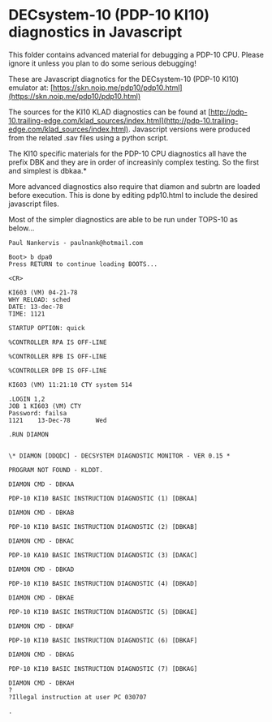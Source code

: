 # DECsystem-10 (PDP-10 KI10) diagnostics in Javascript 


This folder contains advanced material for debugging a PDP-10 CPU. Please ignore it unless you plan to do some serious debugging!

These are Javascript diagnotics for the DECsystem-10 (PDP-10 KI10) emulator at: [https://skn.noip.me/pdp10/pdp10.html](https://skn.noip.me/pdp10/pdp10.html)

The sources for the KI10 KLAD diagnostics can be found at [http://pdp-10.trailing-edge.com/klad_sources/index.html](http://pdp-10.trailing-edge.com/klad_sources/index.html). Javascript versions were produced from the related .sav files using a python script.

The KI10 specific materials for the PDP-10 CPU diagnostics all have the prefix DBK and they are in order of increasinly complex testing. So the first and simplest is dbkaa.*

More advanced diagnostics also require that diamon and subrtn are loaded before execution. This is done by editing pdp10.html to include the desired javascript files.

Most of the simpler diagnostics are able to be run under TOPS-10 as below...


```
Paul Nankervis - paulnank@hotmail.com

Boot> b dpa0
Press RETURN to continue loading BOOTS...

<CR>

KI603 (VM) 04-21-78
WHY RELOAD: sched
DATE: 13-dec-78
TIME: 1121

STARTUP OPTION: quick

%CONTROLLER RPA IS OFF-LINE

%CONTROLLER RPB IS OFF-LINE

%CONTROLLER DPB IS OFF-LINE

KI603 (VM) 11:21:10 CTY system 514

.LOGIN 1,2
JOB 1 KI603 (VM) CTY
Password: failsa
1121    13-Dec-78       Wed

.RUN DIAMON


\* DIAMON [DDQDC] - DECSYSTEM DIAGNOSTIC MONITOR - VER 0.15 *

PROGRAM NOT FOUND - KLDDT. 

DIAMON CMD - DBKAA

PDP-10 KI10 BASIC INSTRUCTION DIAGNOSTIC (1) [DBKAA]

DIAMON CMD - DBKAB

PDP-10 KI10 BASIC INSTRUCTION DIAGNOSTIC (2) [DBKAB]

DIAMON CMD - DBKAC

PDP-10 KA10 BASIC INSTRUCTION DIAGNOSTIC (3) [DAKAC]

DIAMON CMD - DBKAD

PDP-10 KI10 BASIC INSTRUCTION DIAGNOSTIC (4) [DBKAD]

DIAMON CMD - DBKAE

PDP-10 KI10 BASIC INSTRUCTION DIAGNOSTIC (5) [DBKAE]

DIAMON CMD - DBKAF

PDP-10 KI10 BASIC INSTRUCTION DIAGNOSTIC (6) [DBKAF]

DIAMON CMD - DBKAG

PDP-10 KI10 BASIC INSTRUCTION DIAGNOSTIC (7) [DBKAG]

DIAMON CMD - DBKAH
?
?Illegal instruction at user PC 030707

.
```
